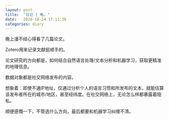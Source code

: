 ```yaml
---
layout: post
title:  "日记 | 龟。"
date:   2020-10-24 17:13:38
categories: diary
---
```


晚上漫不经心得看了几篇论文。

Zotero用来记录文献挺顺手的。

论文研究的方向都是，如何结合自然语言处理/文本分析和机器学习，获取更精准的地理信息。

数据对象都是社交网络发布的内容。

想象着：即使不通IP地址，仅通过分析个人的语言习惯和所发布的文本，就能估算该发布者所在的城市/地区，甚至经纬度。在社交网络上，无论怎么样都暴露着隐私。

顺便感慨一下，不管选什么方向，最后都要和机器学习纠缠不清。